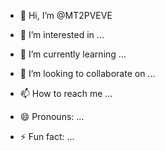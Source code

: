 - 👋 Hi, I’m @MT2PVEVE
- 👀 I’m interested in ...
- 🌱 I’m currently learning ...
- 💞️ I’m looking to collaborate on ...
- 📫 How to reach me ...

- 😄 Pronouns: ...
- ⚡ Fun fact: ...

<!---
MT2PVEVE/MT2PVEVE is a ✨ special ✨ repository because its `README.md` (this file) appears on your GitHub profile.
You can click the Preview link to take a look at your changes.
--->
